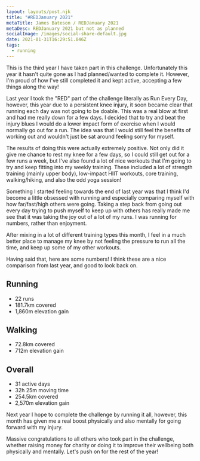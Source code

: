 ```yaml
---
layout: layouts/post.njk
title: "#REDJanuary 2021"
metaTitle: James Bateson / REDJanuary 2021
metaDesc: REDJanuary 2021 but not as planned
socialImage: /images/social-share-default.jpg
date: 2021-01-31T16:29:51.046Z
tags:
  - running
---
```

This is the third year I have taken part in this challenge. Unfortunately this year it hasn't quite gone as I had planned/wanted to complete it. However, I'm proud of how I've still completed it and kept active, accepting a few things along the way!

Last year I took the "RED" part of the challenge literally as Run Every Day, however, this year due to a persistent knee injury, it soon became clear that running each day was not going to be doable. This was a real blow at first and had me really down for a few days. I decided that to try and beat the injury blues I would do a lower impact form of exercise when I would normally go out for a run. The idea was that I would still feel the benefits of working out and wouldn't just be sat around feeling sorry for myself.

The results of doing this were actually extremely positive. Not only did it give me chance to rest my knee for a few days, so I could still get out for a few runs a week, but I've also found a lot of nice workouts that I'm going to try and keep fitting into my weekly training. These included a lot of strength training (mainly upper body), low-impact HIIT workouts, core training, walking/hiking, and also the odd yoga session!

Something I started feeling towards the end of last year was that I think I'd become a little obsessed with running and especially comparing myself with how far/fast/high others were going. Taking a step back from going out every day trying to push myself to keep up with others has really made me see that it was taking the joy out of a lot of my runs. I was running for numbers, rather than enjoyment.

After mixing in a lot of different training types this month, I feel in a much better place to manage my knee by not feeling the pressure to run all the time, and keep up some of my other workouts.

Having said that, here are some numbers! I think these are a nice comparison from last year, and good to look back on.

## Running

* 22 runs
* 181.7km covered
* 1,860m elevation gain

## Walking

* 72.8km covered
* 712m elevation gain

## Overall

* 31 active days
* 32h 25m moving time
* 254.5km covered
* 2,570m elevation gain

Next year I hope to complete the challenge by running it all, however, this month has given me a real boost physically and also mentally for going forward with my injury.

Massive congratulations to all others who took part in the challenge, whether raising money for charity or doing it to improve their wellbeing both physically and mentally. Let's push on for the rest of the year!